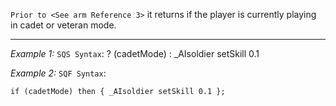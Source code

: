 `Prior to <See arm Reference 3>` it returns if the player is currently playing in cadet or veteran mode.


---
*Example 1:*
`SQS Syntax`: <sqs>? (cadetMode) : _AIsoldier setSkill 0.1</sqs>

*Example 2:*
`SQF Syntax`: 
```sqf
if (cadetMode) then { _AIsoldier setSkill 0.1 };
```